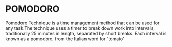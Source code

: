 # POMODORO

Pomodoro Technique is a time management method that can be used for any task.The technique uses a timer to break down work into intervals, traditionally 25 minutes in length, separated by short breaks. Each interval is known as a pomodoro, from the Italian word for 'tomato'
